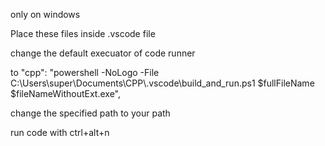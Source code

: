 only on windows 

Place these files inside .vscode file 

change the default  execuator of code runner 

to           "cpp": "powershell -NoLogo -File C:\\Users\\super\\Documents\\CPP\\.vscode\\build_and_run.ps1 $fullFileName $fileNameWithoutExt.exe",

change the  specified path to your path

run code with ctrl+alt+n
